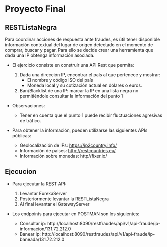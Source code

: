 # Proyecto Final
## RESTListaNegra

Para coordinar acciones de respuesta ante fraudes, es útil tener disponible información contextual del lugar de origen detectado en el momento de comprar, buscar y pagar. Para ello se decide crear una herramienta que dada una IP obtenga información asociada.

- El ejercicio consiste en construir una API Rest que permita:
  1. Dada una dirección IP, encontrar el país al que pertenece y mostrar:
      - El nombre y código ISO del país
      - Moneda local y su cotización actual en dólares o euros.
  2. Ban/Blacklist de una IP: marcar la IP en una lista negra no permitiéndole consultar la información del punto 1

- Observaciones: 
  - Tener en cuenta que el punto 1 puede recibir fluctuaciones agresivas de tráfico.

- Para obtener la información, pueden utilizarse las siguientes APIs públicas:
  - Geolocalización de IPs: https://ip2country.info/
  - Información de paises: http://restcountries.eu/
  - Información sobre monedas: http//fixer.io/

## Ejecucion

- Para ejecutar la REST API:
  1. Levantar EurekaServer
  2. Posteriormente levantar la RESTListaNegra
  3. Al final levantar el GatewayServer

- Los endpoints para ejecutar en POSTMAN son los siguientes:
  - Consultar ip: http://localhost:8090/restfraudes/api/v1/api-fraude/ip-informacion/131.72.212.0 
  - Banear ip: http://localhost:8090/restfraudes/api/v1/api-fraude/ip-baneada/131.72.212.0

